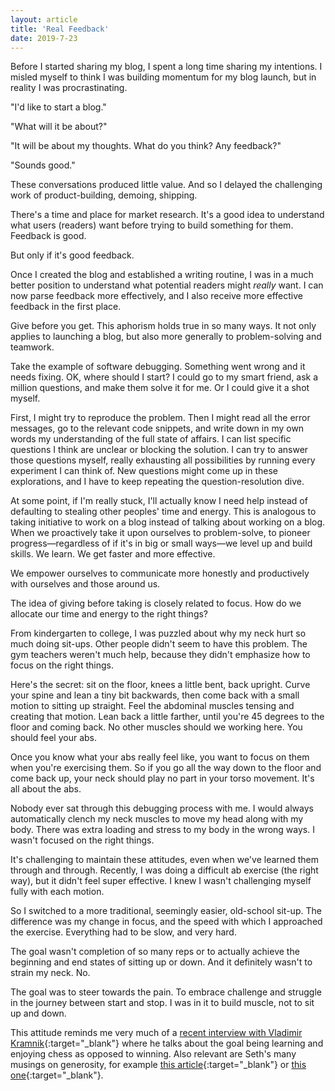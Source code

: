 ```yaml
---
layout: article
title: 'Real Feedback'
date: 2019-7-23
---
```


Before I started sharing my blog, I spent a long time sharing my intentions. I misled myself to think I was building momentum for my blog launch, but in reality I was procrastinating.

"I'd like to start a blog."

"What will it be about?"

"It will be about my thoughts. What do you think? Any feedback?"

"Sounds good."

These conversations produced little value. And so I delayed the challenging work of product-building, demoing, shipping.

There's a time and place for market research. It's a good idea to understand what users (readers) want before trying to build something for them. Feedback is good.

But only if it's good feedback.

Once I created the blog and established a writing routine, I was in a much better position to understand what potential readers might _really_ want. I can now parse feedback more effectively, and I also receive more effective feedback in the first place.

Give before you get. This aphorism holds true in so many ways. It not only applies to launching a blog, but also more generally to problem-solving and teamwork.

Take the example of software debugging. Something went wrong and it needs fixing. OK, where should I start? I could go to my smart friend, ask a million questions, and make them solve it for me. Or I could give it a shot myself.

First, I might try to reproduce the problem. Then I might read all the error messages, go to the relevant code snippets, and write down in my own words my understanding of the full state of affairs. I can list specific questions I think are unclear or blocking the solution. I can try to answer those questions myself, really exhausting all possibilities by running every experiment I can think of. New questions might come up in these explorations, and I have to keep repeating the question-resolution dive.

At some point, if I'm really stuck, I'll actually know I need help instead of defaulting to stealing other peoples' time and energy. This is analogous to taking initiative to work on a blog instead of talking about working on a blog. When we proactively take it upon ourselves to problem-solve, to pioneer progress&mdash;regardless of if it's in big or small ways&mdash;we level up and build skills. We learn. We get faster and more effective.

We empower ourselves to communicate more honestly and productively with ourselves and those around us.

The idea of giving before taking is closely related to focus. How do we allocate our time and energy to the right things?

From kindergarten to college, I was puzzled about why my neck hurt so much doing sit-ups. Other people didn't seem to have this problem. The gym teachers weren't much help, because they didn't emphasize how to focus on the right things.

Here's the secret: sit on the floor, knees a little bent, back upright. Curve your spine and lean a tiny bit backwards, then come back with a small motion to sitting up straight. Feel the abdominal muscles tensing and creating that motion. Lean back a little farther, until you're 45 degrees to the floor and coming back. No other muscles should we working here. You should feel your abs.

Once you know what your abs really feel like, you want to focus on them when you're exercising them. So if you go all the way down to the floor and come back up, your neck should play no part in your torso movement. It's all about the abs.

Nobody ever sat through this debugging process with me. I would always automatically clench my neck muscles to move my head along with my body. There was extra loading and stress to my body in the wrong ways. I wasn't focused on the right things.

It's challenging to maintain these attitudes, even when we've learned them through and through. Recently, I was doing a difficult ab exercise (the right way), but it didn't feel super effective. I knew I wasn't challenging myself fully with each motion.

So I switched to a more traditional, seemingly easier, old-school sit-up. The difference was my change in focus, and the speed with which I approached the exercise. Everything had to be slow, and very hard.

The goal wasn't completion of so many reps or to actually achieve the beginning and end states of sitting up or down. And it definitely wasn't to strain my neck. No.

The goal was to steer towards the pain. To embrace challenge and struggle in the journey between start and stop. I was in it to build muscle, not to sit up and down.

This attitude reminds me very much of a [recent interview with Vladimir Kramnik](https://www.chess.com/article/view/vladimir-kramnik-interview-im-not-afraid-to-lose){:target="_blank"} where he talks about the goal being learning and enjoying chess as opposed to winning. Also relevant are Seth's many musings on generosity, for example [this article](https://seths.blog/2014/04/deconstructing-generosity/){:target="_blank"} or [this one](https://seths.blog/2014/04/deconstructing-generosity/){:target="_blank"}.
